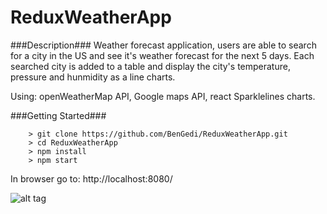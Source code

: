 # ReduxWeatherApp

###Description###
Weather forecast application, users are able to search for a city in the US and see it's weather forecast for the next 5 days.
Each searched city is added to a table and display the city's temperature, pressure and hunmidity as a line charts.

Using: openWeatherMap API, Google maps API, react Sparklelines charts.

###Getting Started###

```
	> git clone https://github.com/BenGedi/ReduxWeatherApp.git
	> cd ReduxWeatherApp
	> npm install
	> npm start
```
In browser go to: http://localhost:8080/


![alt tag](https://www.dropbox.com/s/olw766g7fzj8vg5/weatherapp.png)
